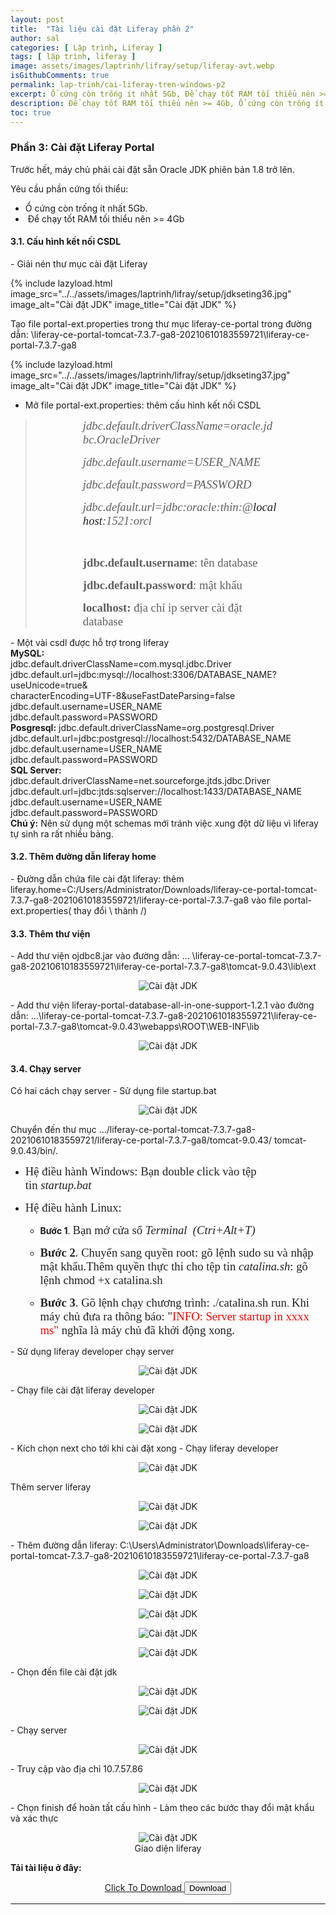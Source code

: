 ```yaml
---
layout: post
title:  "Tài liệu cài đặt Liferay phần 2"
author: sal
categories: [ Lập trình, Liferay ]
tags: [ lập trình, liferay ]
image: assets/images/laptrinh/lifray/setup/liferay-avt.webp
isGithubComments: true
permalink: lap-trinh/cai-liferay-tren-windows-p2
excerpt: Ổ cứng còn trống ít nhất 5Gb, Để chạy tốt RAM tối thiểu nên >= 4Gb,...
description: Để chạy tốt RAM tối thiểu nên >= 4Gb, Ổ cứng còn trống ít nhất 5Gb,...
toc: true
---
```


<style>
    ascolor {
        color: #214ECF;
        font-size: 1.5em
    }

    astext {
        font-weight: bold;
        font-family: var(--font-body-alt)
    }
</style>

<h3>Phần 3: Cài đặt Liferay Portal</h3>
<p>Trước hết, m&aacute;y chủ phải c&agrave;i đặt sẵn Oracle JDK phi&ecirc;n bản 1.8 trở l&ecirc;n.</p><p>Y&ecirc;u cầu phần cứng tối thiểu:</p><ul>	<li>Ổ cứng c&ograve;n trống &iacute;t nhất 5Gb.</li>	<li>&nbsp;Để chạy tốt RAM tối thiểu n&ecirc;n &gt;= 4Gb</li></ul>
<h4>3.1. Cấu hình kết nối CSDL</h4>
- Giải nén thư mục cài đặt Liferay

{% include lazyload.html image_src="../../assets/images/laptrinh/lifray/setup/jdkseting36.jpg" image_alt="Cài đặt JDK" image_title="Cài đặt JDK" %}

Tạo file portal-ext.properties trong thư mục liferay-ce-portal trong đường dẫn: \liferay-ce-portal-tomcat-7.3.7-ga8-20210610183559721\liferay-ce-portal-7.3.7-ga8

{% include lazyload.html image_src="../../assets/images/laptrinh/lifray/setup/jdkseting37.jpg" image_alt="Cài đặt JDK" image_title="Cài đặt JDK" %}

-	Mở file portal-ext.properties: thêm cấu hình kết nối CSDL
<div><blockquote><p style="margin-left:76px; margin-right:76px"><span style="font-size:14pt"><span style="font-family:&quot;Times New Roman&quot;,serif"><em>jdbc.default.driverClassName=oracle.jdbc.OracleDriver</em></span></span></p><p style="margin-left:76px; margin-right:76px"><span style="font-size:14pt"><span style="font-family:&quot;Times New Roman&quot;,serif"><em>jdbc.default.username=USER_NAME</em></span></span></p><p style="margin-left:76px; margin-right:76px"><span style="font-size:14pt"><span style="font-family:&quot;Times New Roman&quot;,serif"><em>jdbc.default.password=PASSWORD</em></span></span></p><p style="margin-left:76px; margin-right:76px"><span style="font-size:14pt"><span style="font-family:&quot;Times New Roman&quot;,serif"><em>jdbc.default.url=jdbc:oracle:thin:@</em><em><span style="color:#222222">localhost</span></em><em>:1521:orcl</em></span></span></p><p style="margin-left:76px; margin-right:76px">&nbsp;</p><p style="margin-left:76px; margin-right:76px"><span style="font-size:14pt"><span style="font-family:&quot;Times New Roman&quot;,serif"><strong>jdbc.default.username</strong><span dir="ltr" lang="VI">: t&ecirc;n database</span></span></span></p><p style="margin-left:76px; margin-right:76px"><span style="font-size:14pt"><span style="font-family:&quot;Times New Roman&quot;,serif"><strong><span dir="ltr" lang="VI">jdbc.default.password</span></strong><span dir="ltr" lang="VI">: mật khẩu</span></span></span></p><p style="margin-left:76px; margin-right:76px"><span style="font-size:14pt"><span style="font-family:&quot;Times New Roman&quot;,serif"><strong><span dir="ltr" lang="VI">localhost: </span></strong><span dir="ltr" lang="VI">địa chỉ ip server c&agrave;i đặt database</span></span></span></p></blockquote></div>
-	Một vài csdl được hỗ trợ trong liferay<br>
<b>MySQL:</b><br>
jdbc.default.driverClassName=com.mysql.jdbc.Driver<br>
jdbc.default.url=jdbc:mysql://localhost:3306/DATABASE_NAME?useUnicode=true&<br>characterEncoding=UTF-8&useFastDateParsing=false<br>
jdbc.default.username=USER_NAME<br>
jdbc.default.password=PASSWORD<br>
<b>Posgresql:</b>
jdbc.default.driverClassName=org.postgresql.Driver <br>
jdbc.default.url=jdbc:postgresql://localhost:5432/DATABASE_NAME<br>
jdbc.default.username=USER_NAME<br>
jdbc.default.password=PASSWORD<br>
<b>SQL Server:</b><br>
jdbc.default.driverClassName=net.sourceforge.jtds.jdbc.Driver <br>jdbc.default.url=jdbc:jtds:sqlserver://localhost:1433/DATABASE_NAME<br>
jdbc.default.username=USER_NAME<br>
jdbc.default.password=PASSWORD<br>
<b>Chú ý:</b> Nên sử dụng một schemas mới tránh việc xung đột dữ liệu vì liferay tự sinh ra rất nhiều bảng.
<h4>3.2. Thêm đường dẫn liferay home</h4>
- Đường dẫn chứa file cài đặt liferay: thêm liferay.home=C:/Users/Administrator/Downloads/liferay-ce-portal-tomcat-7.3.7-ga8-20210610183559721/liferay-ce-portal-7.3.7-ga8 vào file portal-ext.properties( thay đổi \ thành /)
<h4>3.3. Thêm thư viện</h4>
-	Add thư viện ojdbc8.jar vào đường dẫn: … \liferay-ce-portal-tomcat-7.3.7-ga8-20210610183559721\liferay-ce-portal-7.3.7-ga8\tomcat-9.0.43\lib\ext
<p style="text-align:center; ">
  <img  src="../../assets/images/laptrinh/lifray/setup/jdkseting38.jpg" alt="Cài đặt JDK"><br>
</p>
-	Add thư viện liferay-portal-database-all-in-one-support-1.2.1 vào đường dẫn: …\liferay-ce-portal-tomcat-7.3.7-ga8-20210610183559721\liferay-ce-portal-7.3.7-ga8\tomcat-9.0.43\webapps\ROOT\WEB-INF\lib
<p style="text-align:center; "><img  src="../../assets/images/laptrinh/lifray/setup/jdkseting39.jpg" alt="Cài đặt JDK"><br></p>
<h4>3.4. Chạy server</h4>
Có hai cách chạy server
-	Sử dụng file startup.bat
<p style="text-align:center; ">
  <img  src="../../assets/images/laptrinh/lifray/setup/jdkseting40.jpg" alt="Cài đặt JDK"><br>
</p>
Chuyển đến thư mục …/liferay-ce-portal-tomcat-7.3.7-ga8-20210610183559721/liferay-ce-portal-7.3.7-ga8/tomcat-9.0.43/ tomcat-9.0.43/bin/.
<ul>	<li>	<p><span style="display:none">&nbsp;</span><span style="font-size:14pt"><span style="background-color:white"><span style="font-family:&quot;Times New Roman&quot;,serif"><span style="color:#222222">Hệ điều h&agrave;nh Windows: Bạn double click v&agrave;o tệp tin&nbsp;<em>startup.bat</em></span></span></span></span></p>	</li></ul><ul>	<li>	<p><span style="font-size:14pt"><span style="background-color:white"><span style="font-family:&quot;Times New Roman&quot;,serif"><span style="color:#222222">Hệ điều h&agrave;nh Linux:&nbsp;</span></span></span></span></p>	<ul>		<li>		<p><strong>Bước 1</strong>.&nbsp;<span style="font-size:14pt"><span style="background-color:white"><span style="font-family:&quot;Times New Roman&quot;,serif"><span style="color:#222222">Bạn mở cửa sổ&nbsp;<em>Terminal</em>&nbsp;<em>&nbsp;(Ctri+Alt+T)</em></span></span></span></span></p>		</li>		<li>		<p><span style="font-size:14pt"><span style="background-color:white"><span style="font-family:&quot;Times New Roman&quot;,serif"><span style="color:#222222"><strong>Bước 2</strong><em>.&nbsp;</em>Chuyển sang quyền root: g&otilde; lệnh&nbsp;sudo su&nbsp;v&agrave; nhập mật khẩu.Th&ecirc;m quyền thực thi cho tệp tin&nbsp;<em>catalina.sh</em>: g&otilde; lệnh&nbsp;chmod +x&nbsp;catalina.sh</span></span></span></span></p>		</li>		<li>		<p><span style="font-size:14pt"><span style="background-color:white"><span style="font-family:&quot;Times New Roman&quot;,serif"><span style="color:#222222"><strong>Bước 3</strong>.&nbsp;G&otilde; lệnh chạy chương tr&igrave;nh:&nbsp;./catalina.sh run</span></span></span></span>.&nbsp;<span style="font-size:14.0pt"><span style="font-family:&quot;Times New Roman&quot;,serif"><span style="color:#222222">Khi m&aacute;y chủ đưa ra th&ocirc;ng b&aacute;o: &quot;</span></span></span><span style="font-size:14.0pt"><span style="font-family:&quot;Times New Roman&quot;,serif"><span style="color:red">INFO: Server startup in xxxx ms&quot;&nbsp;</span><span style="color:#222222">nghĩa l&agrave; m&aacute;y chủ đ&atilde; khởi động xong.</span></span></span><span style="display:none">&nbsp;</span></p>		</li>	</ul>	</li></ul>
-	Sử dụng liferay developer chạy server
<p style="text-align:center; ">
  <img  src="../../assets/images/laptrinh/lifray/setup/jdkseting41.jpg" alt="Cài đặt JDK"><br>
</p>
-	Chạy file cài đặt liferay developer
<p style="text-align:center; ">
  <img  src="../../assets/images/laptrinh/lifray/setup/jdkseting42.jpg" alt="Cài đặt JDK"><br>
</p>
<p style="text-align:center; ">
  <img  src="../../assets/images/laptrinh/lifray/setup/jdkseting43.jpg" alt="Cài đặt JDK"><br>
</p>
-	Kích chọn next cho tới khi cài đặt xong
-	Chạy liferay developer
<p style="text-align:center; ">
  <img  src="../../assets/images/laptrinh/lifray/setup/jdkseting44.jpg" alt="Cài đặt JDK"><br>
</p>
Thêm server liferay
<p style="text-align:center; ">
  <img  src="../../assets/images/laptrinh/lifray/setup/jdkseting45.jpg" alt="Cài đặt JDK"><br>
</p>
<p style="text-align:center; ">
  <img  src="../../assets/images/laptrinh/lifray/setup/jdkseting46.jpg" alt="Cài đặt JDK"><br>
</p>
-	Thêm đường dẫn liferay: C:\Users\Administrator\Downloads\liferay-ce-portal-tomcat-7.3.7-ga8-20210610183559721\liferay-ce-portal-7.3.7-ga8
<p style="text-align:center; ">
  <img  src="../../assets/images/laptrinh/lifray/setup/jdkseting47.jpg" alt="Cài đặt JDK"><br>
</p>
<p style="text-align:center; ">
  <img  src="../../assets/images/laptrinh/lifray/setup/jdkseting48.jpg" alt="Cài đặt JDK"><br>
</p>
<p style="text-align:center; ">
  <img  src="../../assets/images/laptrinh/lifray/setup/jdkseting49.jpg" alt="Cài đặt JDK"><br>
</p>
<p style="text-align:center; ">
  <img  src="../../assets/images/laptrinh/lifray/setup/jdkseting50.jpg" alt="Cài đặt JDK"><br>
</p>
<p style="text-align:center; ">
  <img  src="../../assets/images/laptrinh/lifray/setup/jdkseting51.jpg" alt="Cài đặt JDK"><br>
</p>
-	Chọn đến file cài đặt jdk
<p style="text-align:center; ">
  <img  src="../../assets/images/laptrinh/lifray/setup/jdkseting52.jpg" alt="Cài đặt JDK"><br>
</p>
<p style="text-align:center; ">
  <img  src="../../assets/images/laptrinh/lifray/setup/jdkseting53.jpg" alt="Cài đặt JDK"><br>
</p>
-	Chạy server
<p style="text-align:center; ">
  <img  src="../../assets/images/laptrinh/lifray/setup/jdkseting54.jpg" alt="Cài đặt JDK"><br>
</p>
-	Truy cập vào địa chỉ 10.7.57.86
<p style="text-align:center; ">
  <img  src="../../assets/images/laptrinh/lifray/setup/jdkseting55.jpg" alt="Cài đặt JDK"><br>
</p>
-	Chọn finish để hoàn tất cấu hình
-	Làm theo các bước thay đổi mật khẩu và xác thực
<p style="text-align:center; ">
  <img  src="../../assets/images/laptrinh/lifray/setup/jdkseting56.jpg" alt="Cài đặt JDK"><br>
  Giao diện liferay
</p>

<b>Tải tài liệu ở đây:</b>
<center><a class="button" href="https://drive.google.com/file/d/1xP4kCtnGs1204WWUI0bWXO3RYEZcknJA/view?usp=sharing" id="download"><i class="icon download"></i> Click To Download </a>
<button class="button" id="btn"><i class="icon download"></i> Download </button></center><hr>

<script>
    var downloadButton = document.getElementById("download");
    var counter = 15;
    var newElement = document.createElement("p");
    newElement.innerHTML = "";
    var id;
    downloadButton.parentNode.replaceChild(newElement, downloadButton);

    function startDownload() {
        this.style.display = 'none';
        id = setInterval(function() {
            counter--;
            if (counter < 0) {
                newElement.parentNode.replaceChild(downloadButton, newElement);
                clearInterval(id)
            } else {
                newElement.innerHTML = "<astext>Please wait <ascolor>" + counter.toString() + " </ascolor>second.</astext>"
            }
        }, 1000)
    };
    var clickbtn = document.getElementById("btn");
    clickbtn.onclick = startDownload;
</script>
